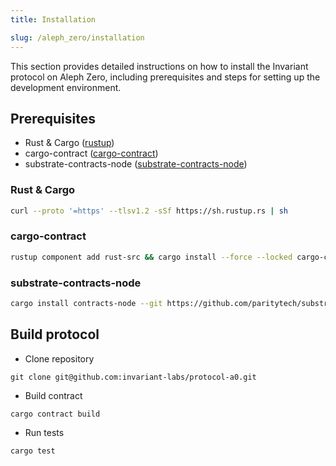 ```yaml
---
title: Installation

slug: /aleph_zero/installation
---
```


This section provides detailed instructions on how to install the Invariant protocol on Aleph Zero, including prerequisites and steps for setting up the development environment.

## Prerequisites

- Rust & Cargo ([rustup](https://www.rust-lang.org/tools/install))
- cargo-contract ([cargo-contract](https://github.com/paritytech/cargo-contract))
- substrate-contracts-node ([substrate-contracts-node](https://github.com/paritytech/substrate-contracts-node))

### Rust & Cargo

```bash
curl --proto '=https' --tlsv1.2 -sSf https://sh.rustup.rs | sh
```

### cargo-contract

```bash
rustup component add rust-src && cargo install --force --locked cargo-contract
```

### substrate-contracts-node

```bash
cargo install contracts-node --git https://github.com/paritytech/substrate-contracts-node.git
```

## Build protocol

- Clone repository

```
git clone git@github.com:invariant-labs/protocol-a0.git
```

- Build contract

```
cargo contract build
```

- Run tests

```
cargo test
```
